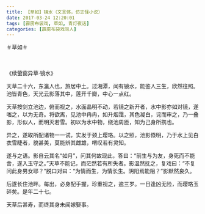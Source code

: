```yaml
---
title: 【草如】镜水（文言体，仿志怪小说）
date: 2017-03-24 12:20:01
tags: [霹雳布袋戏, 草如, 青灯夜话]
categories: [霹雳布袋戏同人]
---
```


<p dir="ltr"  >＃草如＃<br /><br /><br /></p> 
<p dir="ltr"  >《续萤窗异草&middot;镜水》<br /></p> 


<p dir="ltr"  >天草二十六，东瀛人也，旅居中土。过湘潭，闻有镜水，能鉴人三生，欣然往照。池皆青色，天光云影落其中，莲开千瓣，中心一点红。</p> 
<p dir="ltr"  >天草按剑立池边，俯而视之，水面晶明不动，若镜之新开者，水中影亦如对镜，遂嗤之，以为无奇。将欲离，见池中冉冉，如升烟霭，其色凝白，诧而审之，乃一叠影，形似人，而明灭若雪。初以为水中物，绕池周匝，知为己身所携也。</p> 
<p dir="ltr"  >异之，遂取所配诸物一一试，实发于颈上璎珞。以之照，池影倏明，乃于水上见白衣雪睫者，貌甚美，莫能辨其雌雄，喟叹若有灵知。</p> 
<p dir="ltr"  >遂与之语。影自云其名“如月”，问其何故现此，答曰：“前生与为友，身死而不能舍，遂入玉守之。”天草不能记，而茫然若有所失者。影温然抚之，复戏曰：“不复问此身男女耶？”脱口对曰：“为情而生，为情长生。阴阳焉能阻？”影默然良久。</p> 
<p dir="ltr"  >后遂长住池畔。每出，必身配手握，珍重视之，逾三岁。一日逢凶无险，而璎珞玉碎矣。是年二十七。</p> 
<p dir="ltr"  >天草后甚寿，而终其身未闻嫁娶事。</p>